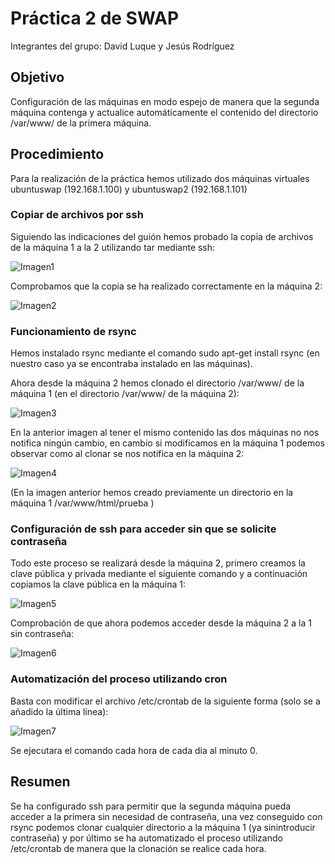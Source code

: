 # Práctica 2 de SWAP
Integrantes del grupo: David Luque y Jesús Rodríguez

## Objetivo
Configuración de las máquinas en modo espejo de manera que la segunda máquina contenga y actualice automáticamente el contenido del directorio /var/www/ de la primera máquina.

## Procedimiento
Para la realización de la práctica hemos utilizado dos máquinas virtuales ubuntuswap (192.168.1.100) y ubuntuswap2 (192.168.1.101)

### Copiar de archivos por ssh
Siguiendo las indicaciones del guión hemos probado la copia de archivos de la máquina 1 a la 2 utilizando tar mediante ssh:

![Imagen1](tar1.png)

Comprobamos que la copia se ha realizado correctamente en la máquina 2:

![Imagen2](tar2.png)

### Funcionamiento de rsync

Hemos instalado rsync mediante el comando sudo apt-get install rsync (en nuestro caso ya se encontraba instalado en las máquinas).

Ahora desde la máquina 2 hemos clonado el directorio /var/www/ de la máquina 1 (en el directorio /var/www/ de la máquina 2):

![Imagen3](rsync1.png)


En la anterior imagen al tener el mismo contenido las dos máquinas no nos notifica ningún cambio, en cambio si modificamos en la máquina 1 podemos observar como al clonar se nos notifica en la máquina 2:

![Imagen4](rsync2.png)

(En la imagen anterior hemos creado previamente un directorio en la máquina 1 /var/www/html/prueba )





### Configuración de ssh para acceder sin que se solicite contraseña
Todo este proceso se realizará desde la máquina 2, primero creamos la clave pública y privada mediante el siguiente comando y a continuación copiamos la clave pública en la máquina 1:

![Imagen5](clavessh.png)

Comprobación de que ahora podemos acceder desde la máquina 2 a la 1 sin contraseña:

![Imagen6](sshsincontra.png)

### Automatización del proceso utilizando cron
Basta con modificar el archivo /etc/crontab de la siguiente forma (solo se a añadido la última línea):

![Imagen7](crontab.png)

Se ejecutara el comando cada hora de cada dia al minuto 0.



## Resumen
Se ha configurado ssh para permitir que la segunda máquina pueda acceder a la primera sin necesidad de contraseña, una vez conseguido con rsync podemos clonar cualquier directorio a la máquina 1 (ya sinintroducir contraseña) y por último se ha automatizado el proceso utilizando /etc/crontab de manera que la clonación se realice cada hora.

